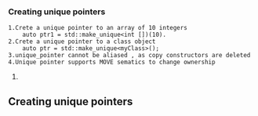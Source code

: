 
### Creating unique pointers 
	1.Crete a unique pointer to an array of 10 integers  
		auto ptr1 = std::make_unique<int [])(10).
	2.Crete a unique pointer to a class object
		auto ptr = std::make_unique<myClass>();
	3.unique_pointer cannot be aliased , as copy constructors are deleted 
	4.Unique pointer supports MOVE sematics to change ownership   
1. 
		
## Creating unique pointers
  
	  
    
		